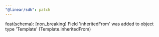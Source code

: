 ```yaml
---
"@linear/sdk": patch
---
```



feat(schema): [non_breaking] Field 'inheritedFrom' was added to object type 'Template' (Template.inheritedFrom)